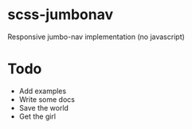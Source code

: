 scss-jumbonav
=============

Responsive jumbo-nav implementation (no javascript) 

# Todo
- Add examples
- Write some docs
- Save the world
- Get the girl
